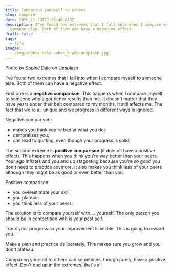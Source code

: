 ```yaml
---
title: Comparing yourself to others
slug: compare
date: 2020-11-29T17:28:48.813Z
description: I've found two extremes that I fall into when I compare myself to
  someone else. Both of them can have a negative effect.
draft: false
tags:
  - life
images:
  - /img/sophie-dale-uvhxb_b-w8o-unsplash.jpg
---
```

<!--StartFragment-->

Photo by [Sophie Dale](https://unsplash.com/@allthestars?utm_source=unsplash&utm_medium=referral&utm_content=creditCopyText) on [Unsplash](https://unsplash.com/s/photos/monkeys?utm_source=unsplash&utm_medium=referral&utm_content=creditCopyText)

<!--EndFragment-->

I've found two extremes that I fall into when I compare myself to someone else. Both of them can have a negative effect.

First one is a **negative comparison**. This happens when I compare  myself to someone who's got better results than me. It doesn't matter that they have years under their belt compared to my months, it still affects me. The fact that we're all unique and we progress in different ways is ignored.

Negative comparison:

* makes you think you're bad at what you do;
* demoralizes you;
* can lead to quitting, even though your progress is solid;

The second extreme is **positive comparison** (it doesn't have a positive effect). This happens when you think you're way better than your peers. Your ego inflates and you end up stagnating because you're *so good* you don't need to practice anymore. It also makes you think less of your peers although they might be as good or even better than you.

Positive comparison:

* you overestimate your skill;
* you plateau;
* you think less of your peers;

The solution is to compare yourself with.... yourself. The only person you should be in competition with is your past self.

Track your progress so your improvement is visible. This is going to reward you.

Make a plan and practice deliberately. This makes sure you grow and you don't plateau.

Comparing yourself to others can sometimes, though rarely, have a positive effect. Don't end up in the extremes, that's all.